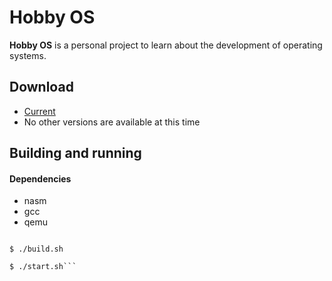 Hobby OS
======
**Hobby OS** is a personal project to learn about the development of operating systems.

## Download
* [Current](https://github.com/StevenLaabs/hobby-os/archive/master.zip)
* No other versions are available at this time

## Building and running
#### Dependencies
* nasm
* gcc
* qemu

```$ git clone https://github.com/StevenLaabs/hobby-os.git

$ ./build.sh

$ ./start.sh```
